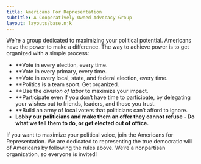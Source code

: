 ```yaml
---
title: Americans For Representation
subtitle: A Cooperatively Owned Advocacy Group
layout: layouts/base.njk
---
```


We’re a group dedicated to maximizing your political potential. Americans have the power to make a difference. The way to achieve power is to get organized with a simple process: 

* **Vote in every election, every time.
* **Vote in every primary, every time. 
* **Vote in every local, state, and federal election, every time. 
* **Politics is a team sport. Get organized.
* **Use the *division of labor* to maximize your impact. 
* **Participate even if you don’t have time to participate, by delegating your wishes out to friends, leaders, and those you trust. 
* **Build an army of local voters that politicians can’t afford to ignore. 
* **Lobby our politicians and make them an offer they cannot refuse - Do what we tell them to do, or get elected out of office.**

If you want to maximize your political voice, join the Americans for Representation. We are dedicated to representing the true democratic will of Americans by following the rules above. We’re a nonpartisan organization, so everyone is invited! 
